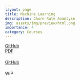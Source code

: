 ```yaml
---
layout: page
title: Machine Learning
description: Churn Rate Ananlyse
img: assets/img/preview/html.png
importance: 4
category: Courses
---
```


<!-- hyperlink icon  -->
<div class="row" style="margin-bottom: 20px;">
    <!-- github icon -->
    <div class="col-sm mt-3 mt-md-0 text-center">
        <div class="icon-with-text">
            <a href="https://github.com/KenYu910645/HTML2021FALL.git" target="_blank" rel="noopener noreferrer">
            <span class="icon-text h3">GitHub</span>
            <i class="fa-brands fa-github h3"></i></a>
        </div>
    </div>
    <!-- pdf icon -->
    <div class="col-sm mt-3 mt-md-0 text-center">
        <div class="icon-with-text">
            <a href="{{ 'html_final.pdf' | prepend: 'assets/pdf/' | relative_url}}" target="_blank" rel="noopener noreferrer">
            <span class="icon-text h3">PDF</span>
            <i class="fa-solid fa-file-pdf h3"></i></a>
        </div>
    </div>
</div>

<!-- hyperlink icon  -->
<div class="row" style="margin-bottom: 20px;">
    <!-- github icon -->
    <div class="col-sm mt-3 mt-md-0 text-center">
        <div class="icon-with-text">
            <a href="https://github.com/KenYu910645/ML2022.git" target="_blank" rel="noopener noreferrer">
            <span class="icon-text h3">GitHub</span>
            <i class="fa-brands fa-github h3"></i></a>
        </div>
    </div>
</div>


WIP
